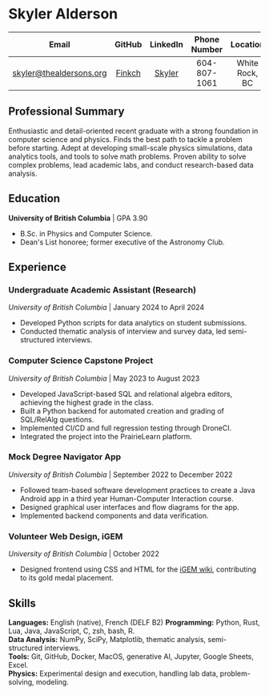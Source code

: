 # Skyler Alderson

| Email                                                     | GitHub                              | LinkedIn                                                         | Phone Number       | Location
|:---------------------------:                              | :----------:                        | :------------:                                                   | :----------------: | :------------------:
| [skyler@thealdersons.org](mailto:skyler@thealdersons.org) | [Finkch](https://github.com/Finkch) | [Skyler](https://www.linkedin.com/in/skyler-alderson-b91a2a30b/) | 604-807-1061       | White Rock, BC


## Professional Summary

Enthusiastic and detail-oriented recent graduate with a strong foundation in computer science and physics. Finds the best path to tackle a problem before starting. Adept at developing small-scale physics simulations, data analytics tools, and tools to solve math problems. Proven ability to solve complex problems, lead academic labs, and conduct research-based data analysis.


## Education

**University of British Columbia** | GPA 3.90  

* B.Sc. in Physics and Computer Science.
* Dean's List honoree; former executive of the Astronomy Club.


## Experience

### Undergraduate Academic Assistant (Research)
*University of British Columbia* | January 2024 to April 2024 

* Developed Python scripts for data analytics on student submissions.
* Conducted thematic analysis of interview and survey data, led semi-structured interviews.  


### Computer Science Capstone Project
*University of British Columbia* | May 2023 to August 2023 

* Developed JavaScript-based SQL and relational algebra editors, achieving the highest grade in the class.
* Built a Python backend for automated creation and grading of SQL/RelAlg questions.
* Implemented CI/CD and full regression testing through DroneCI.
* Integrated the project into the PrairieLearn platform.


### Mock Degree Navigator App
*University of British Columbia* | September 2022  to December 2022

* Followed team-based software development practices to create a Java Android app in a third year Human-Computer Interaction course.
* Designed graphical user interfaces and flow diagrams for the app.
* Implemented backend components and data verification.


### Volunteer Web Design, iGEM
*University of British Columbia* | October 2022

* Designed frontend using CSS and HTML for the [iGEM wiki](https://2022.igem.wiki/ubc-okanagan/), contributing to its gold medal placement.  


## Skills

**Languages:** English (native), French (DELF B2)
**Programming:** Python, Rust, Lua, Java, JavaScript, C, zsh, bash, R.  
**Data Analysis:** NumPy, SciPy, Matplotlib, thematic analysis, semi-structured interviews.  
**Tools:** Git, GitHub, Docker, MacOS, generative AI, Jupyter, Google Sheets, Excel.  
**Physics:** Experimental design and execution, handling lab data, problem-solving, modeling.
